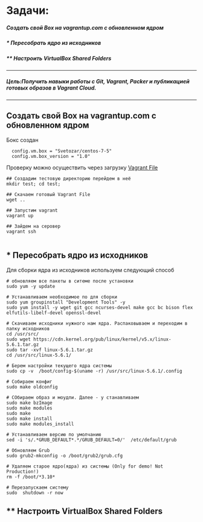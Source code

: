 # Задачи:

##### Создать свой Box на vagrantup.com с обновленном ядром
##### * Пересобрать ядро из исходников
##### ** Настроить VirtualBox Shared Folders

--------------------------------

##### Цель:Получить навыки работы с Git, Vagrant, Packer и публикацией готовых образов в Vagrant Cloud.
--------------------------------

## Создать свой Box на vagrantup.com с обновленном ядром

Бокс создан

```
  config.vm.box = "Svetozar/centos-7-5"
  config.vm.box_version = "1.0"
```
Проверку можно осуществить через загрузку [Vagrant File](https://www.google.com)
```
## Создадим тестовую директорию перейдем в неё
mkdir test; cd test;

## Скачаем готовый Vagrant File 
wget ..

## Запустим vagrant
vagrant up

## Зайдем на серовер 
vagrant ssh


```

## * Пересобрать ядро из исходников

Для сборки ядра из исходников используем следующий способ


```
# обновляем все пакеты в ситеме после установки
sudo yum -y update

# Устанавливаем необходимое по для сборки
sudo yum groupinstall "Development Tools" -y
sudo yum install -y wget git gcc ncurses-devel make gcc bc bison flex elfutils-libelf-devel openssl-devel 

# Скачиваем исходники нужного нам ядра. Распаковываем и переходим в папку исходников
cd /usr/src/
sudo wget https://cdn.kernel.org/pub/linux/kernel/v5.x/linux-5.6.1.tar.gz
sudo tar -xvf linux-5.6.1.tar.gz
cd /usr/src/linux-5.6.1/

# Берем настройки текущего ядра системы
sudo cp -v  /boot/config-$(uname -r) /usr/src/linux-5.6.1/.config

# Собираем конфиг
sudo make oldconfig

# СОбираем образ и моудли. Далее - у станавливаем
sudo make bzImage
sudo make modules
sudo make
sudo make install
sudo make modules_install

# Устанавливаем версию по умолчанию
sed -i 's/.*GRUB_DEFAULT*.*/GRUB_DEFAULT=0/'  /etc/default/grub

# Обновляем Grub
sudo grub2-mkconfig -o /boot/grub2/grub.cfg

# Удаляем старое ядро(ядра) из системы (Only for demo! Not Production!)
rm -f /boot/*3.10*

# Перезапускаем систему
sudo  shutdown -r now
```

## ** Настроить VirtualBox Shared Folders


